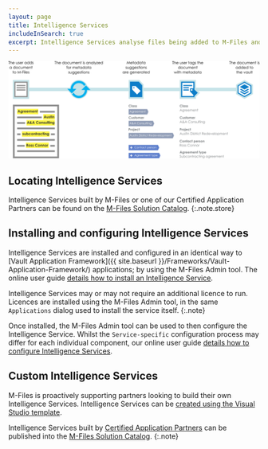 ```yaml
---
layout: page
title: Intelligence Services
includeInSearch: true
excerpt: Intelligence Services analyse files being added to M-Files and can suggest values for items on the object's metadata card.  Developers provide their own suggestions by building their own [intelligence services]({{ site.baseurl }}/Intelligent-Metadata-Layer/Intelligence-Services/), utilising online services, AI techniques, or their own custom logic.
---
```


![Intelligence service processing](../intelligence_services.png)

## Locating Intelligence Services

Intelligence Services built by M-Files or one of our Certified Application Partners can be found on the [M-Files Solution Catalog](https://catalog.m-files.com/product-category/intelligence-services/).
{:.note.store}

## Installing and configuring Intelligence Services

Intelligence Services are installed and configured in an identical way to [Vault Application Framework]({{ site.baseurl }}/Frameworks/Vault-Application-Framework/) applications; by using the M-Files Admin tool.  The online user guide [details how to install an Intelligence Service](https://www.m-files.com/user-guide/latest/eng/adding_an_intelligence_service.html).

Intelligence Services may or may not require an additional licence to run.  Licences are installed using the M-Files Admin tool, in the same `Applications` dialog used to install the service itself.
{:.note}

Once installed, the M-Files Admin tool can be used to then configure the Intelligence Service.  Whilst the `Service-specific` configuration process may differ for each individual component, our online user guide [details how to configure Intelligence Services](https://www.m-files.com/user-guide/latest/eng/configuring_an_intelligence_service.html).

## Custom Intelligence Services

M-Files is proactively supporting partners looking to build their own Intelligence Services.  Intelligence Services can be [created using the Visual Studio template](Visual-Studio).

Intelligence Services built by [Certified Application Partners](https://www.m-files.com/en/cap) can be published into the [M-Files Solution Catalog](https://catalog.m-files.com/product-category/intelligence-services/).
{:.note}